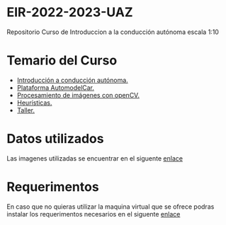 # EIR-2022-2023-UAZ
Repositorio Curso de Introduccion a la conducción autónoma escala 1:10


# Temario del Curso
 - [Introducción a conducción autónoma.](https://github.com/jsaldivar1937/EIR-2022-2023-UAZ/tree/main/Introduccion)
 - [Plataforma AutomodelCar.](https://github.com/jsaldivar1937/EIR-2022-2023-UAZ/tree/main/Plataforma%20AutomodelCar)
 - [Procesamiento de imágenes con openCV.](https://github.com/jsaldivar1937/EIR-2022-2023-UAZ/tree/main/Procesamiento%20de%20Imagenes)
 - [Heurísticas.](https://github.com/jsaldivar1937/EIR-2022-2023-UAZ/tree/main/Heuristicas)
 - [Taller.](https://github.com/jsaldivar1937/EIR-2022-2023-UAZ/tree/main/Taller)

# Datos utilizados
Las imagenes utilizadas se encuentrar en el siguente [enlace](https://github.com/jsaldivar1937/EIR-2022-2023-UAZ/tree/main/ImagenesEIR) 

# Requerimentos
En caso que no quieras utilizar la maquina virtual que se ofrece podras instalar los requerimentos necesarios en el siguente [enlace](https://github.com/jsaldivar1937/EIR-2022-2023-UAZ/blob/main/Requerimentos/README.md)
